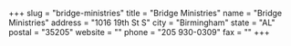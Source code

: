 +++
slug = "bridge-ministries"
title = "Bridge Ministries"
name = "Bridge Ministries"
address = "1016 19th St S"
city = "Birmingham"
state = "AL"
postal = "35205"
website = ""
phone = "205 930-0309"
fax = ""
+++

